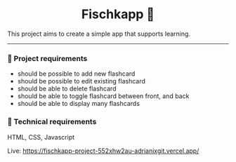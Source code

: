 <h1 align="center">
  Fischkapp 📄
</h1>

This project aims to create a simple app that supports learning.

---

### 📝 Project requirements

- should be possible to add new flashcard
- should be possible to edit existing flashcard
- should be able to delete flashcard
- should be able to toggle flashcard between front, and back
- should be able to display many flashcards

### 🔧 Technical requirements

HTML, CSS, Javascript


Live: https://fischkapp-project-552xhw2au-adrianixgit.vercel.app/

